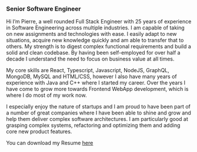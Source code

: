 ### Senior Software Engineer

Hi I’m Pierre, 
a well rounded Full Stack Engineer with 25 years of experience in Software Engineering across multiple industries. I am capable of taking on new assignments and technologies with ease. I easily adapt to new situations, acquire new knowledge quickly and am able to transfer that to others. My strength is to digest complex functional requirements and build a solid and clean codebase. By having been self-employed for over half a decade I understand the need to focus on business value at all times.

My core skills are React, Typescript, Javascript, NodeJS, GraphQL, MongoDB, MySQL and HTML/CSS, however I also have many years of experience with Java and C++ where I started my career. Over the years I have come to grow more towards Frontend WebApp development, which is where I do most of my work now.

I especially enjoy the nature of startups and I am proud to have been part of a number of great companies where I have been able to shine and grow and help them deliver complex software architectures. I am particularly good at grasping complex systems, refactoring and optimizing them and adding core new product features.

You can download my Resume [here](https://github.com/pierreh/pierreh/raw/main/PierreHavelaar%20Resume.pdf)

<!--
**pierreh/pierreh** is a ✨ _special_ ✨ repository because its `README.md` (this file) appears on your GitHub profile.

Here are some ideas to get you started:

- 🔭 I’m currently working on ...
- 🌱 I’m currently learning ...
- 👯 I’m looking to collaborate on ...
- 🤔 I’m looking for help with ...
- 💬 Ask me about ...
- 📫 How to reach me: ...
- 😄 Pronouns: ...
- ⚡ Fun fact: ...
-->
